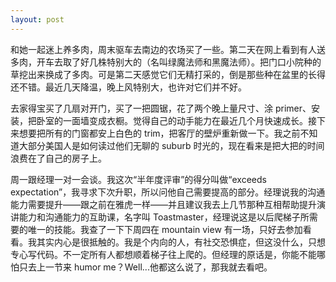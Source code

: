 ```yaml
---
layout: post
---
```


和她一起迷上养多肉，周末驱车去南边的农场买了一些。第二天在网上看到有人送多肉，开车去取了好几株特别大的（名叫绿魔法师和黑魔法师）。把门口小院种的草挖出来换成了多肉。可是第二天感觉它们无精打采的，倒是那些种在盆里的长得还不错。最近几天降温，晚上风特别大，也许对它们并不好。

去家得宝买了几扇对开门，买了一把圆锯，花了两个晚上量尺寸、涂 primer、安装，把卧室的一面墙变成衣橱。觉得自己的动手能力在最近几个月快速成长。接下来想要把所有的门窗都安上白色的 trim，把客厅的壁炉重新做一下。我之前不知道大部分美国人是如何读过他们无聊的 suburb 时光的，现在看来是把大把的时间浪费在了自己的房子上。

周一跟经理一对一会谈。我这次“半年度评审”的得分叫做“exceeds expectation”，我寻求下次升职，所以问他自己需要提高的部分。经理说我的沟通能力需要提升——跟之前在雅虎一样——并且建议我去上几节那种互相帮助提升演讲能力和沟通能力的互助课，名字叫 Toastmaster，经理说这是以后爬梯子所需要的唯一的技能。我查了一下下周四在 mountain view 有一场，只好去参加看看。我其实内心是很抵触的。我是个内向的人，有社交恐惧症，但这没什么，只想专心写代码。不一定所有人都想顺着梯子往上爬的。但经理的原话是，你能不能哪怕只去上一节来 humor me？Well...他都这么说了，那我就去看吧。

